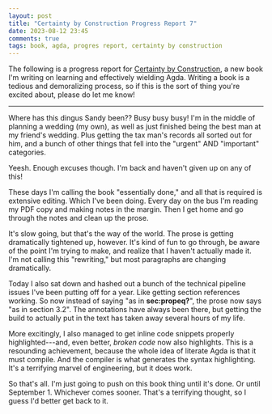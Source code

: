 ```yaml
---
layout: post
title: "Certainty by Construction Progress Report 7"
date: 2023-08-12 23:45
comments: true
tags: book, agda, progres report, certainty by construction
---
```


The following is a progress report for [Certainty by
Construction][cbc], a new book I'm
writing on learning and effectively wielding Agda. Writing a book is a tedious
and demoralizing process, so if this is the sort of thing you're excited about,
please do let me know!

[cbc]: https://leanpub.com/certainty-by-construction

---

Where has this dingus Sandy been?? Busy busy busy! I'm in the middle of planning
a wedding (my own), as well as just finished being the best man at my friend's
wedding. Plus getting the tax man's records all sorted out for him, and a bunch
of other things that fell into the "urgent" AND "important" categories.

Yeesh. Enough excuses though. I'm back and haven't given up on any of this!

These days I'm calling the book "essentially done," and all that is required is
extensive editing. Which I've been doing. Every day on the bus I'm reading my
PDF copy and making notes in the margin. Then I get home and go through the
notes and clean up the prose.

It's slow going, but that's the way of the world. The prose is getting
dramatically tightened up, however. It's kind of fun to go through, be aware of
the point I'm trying to make, and realize that I haven't actually made it. I'm
not calling this "rewriting," but most paragraphs are changing dramatically.

Today I also sat down and hashed out a bunch of the technical pipeline issues
I've been putting off for a year. Like getting section references working. So
now instead of saying "as in **sec:propeq?**", the prose now says "as in section
3.2". The annotations have always been there, but getting the build to actually
put in the text has taken away several hours of my life.

More excitingly, I also managed to get inline code snippets properly
highlighted---and, even better, *broken code* now also highlights. This is a
resounding achievement, because the whole idea of literate Agda is that it must
compile. And the compiler is what generates the syntax highlighting. It's a
terrifying marvel of engineering, but it does work.

So that's all. I'm just going to push on this book thing until it's done. Or
until September 1. Whichever comes sooner. That's a terrifying thought, so I
guess I'd better get back to it.
